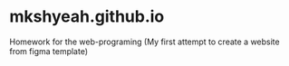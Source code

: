 # mkshyeah.github.io
Homework for the web-programing
(My first attempt to create a website from figma template)
